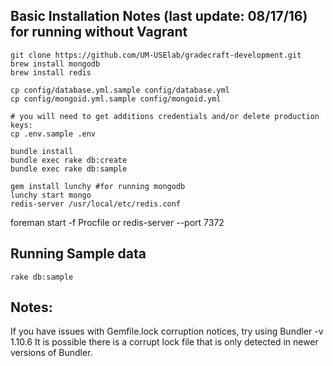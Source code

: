 ## Basic Installation Notes (last update: 08/17/16) for running without Vagrant

    git clone https://github.com/UM-USElab/gradecraft-development.git
    brew install mongodb
    brew install redis
    
    cp config/database.yml.sample config/database.yml
    cp config/mongoid.yml.sample config/mongoid.yml

    # you will need to get additions credentials and/or delete production keys:
    cp .env.sample .env
     
    bundle install
    bundle exec rake db:create
    bundle exec rake db:sample

    gem install lunchy #for running mongodb
    lunchy start mongo
    redis-server /usr/local/etc/redis.conf

foreman start -f Procfile
or
redis-server --port 7372

## Running Sample data

    rake db:sample


## Notes:

If you have issues with Gemfile.lock corruption notices, try using Bundler -v 1.10.6
It is possible there is a corrupt lock file that is only detected in newer versions of Bundler.
